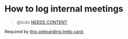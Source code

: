 # How to log internal meetings

> @todo [NEEDS CONTENT](https://trello.com/c/CMUDz09L)

Required by [this onboarding trello card:](https://trello.com/c/ydTQMetz)
